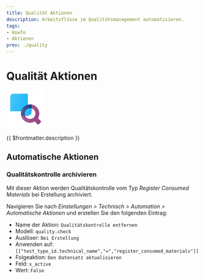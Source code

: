 ```yaml
---
title: Qualität Aktionen
description: Arbeitsflüsse im Qualitätsmanagement automatisieren.
tags:
- HowTo
- Aktionen
prev: ./quality
---
```


# Qualität Aktionen
![icons_odoo_quality_control](attachments/icons_odoo_quality_control.png)

{{ $frontmatter.description }}

## Automatische Aktionen

### Qualitätskontrolle archivieren

Mit dieser Aktion werden Qualitätskontrolle vom Typ *Register Consumed Materials* bei Erstellung archiviert.

Navigieren Sie nach *Einstellungen > Technisch > Automation > Automatische Aktionen* und erstellen Sie den folgenden Eintrag:

* Name der Aktion: `Qualitätskontrolle entfernen`
* Modell: `quality.check`
* Auslöser: `Bei Erstellung`
* Anwenden auf: `[["test_type_id.technical_name","=","register_consumed_materials"]]`
* Folgeaktion: `Den Datensatz aktualisieren`
* Feld: `x_active`
* Wert: `False`
